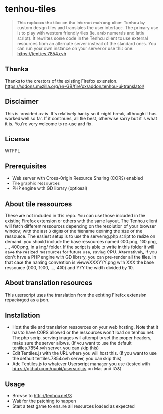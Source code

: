 # tenhou-tiles

> This replaces the tiles on the internet mahjong client Tenhou by custom design tiles and translates the user interface.
> The primary use is to play with western friendly tiles (ie. arab numerals and latin script).
> It rewrites some code in the Tenhou client to use external resources from an alternate server instead of the standard ones.
> You can run your own instance on your server or use this one: https://tentiles.7854.ovh

## Thanks

Thanks to the creators of the existing Firefox extension.
https://addons.mozilla.org/en-GB/firefox/addon/tenhou-ui-translator/

## Disclaimer

This is provided as-is. It's relatively hacky so it might break, although it has worked well so far. If it continues, all the best, otherwise sorry but it is what it is. You're very welcome to re-use and fix.

## License

WTFPL

## Prerequisites

* Web server with Cross-Origin Resource Sharing (CORS) enabled
* Tile graphic ressources
* PHP engine with GD library (optional)

## About tile ressources

These are not included in this repo.
You can use those included in the existing Firefox extension or others with the same layout.
The Tenhou client will fetch different ressources depending on the resolution of your browser window, with the last 3 digits of the filename defining the size of the ressource.
The easiest setup is to use the serveimg.php script to resize on demand.
you should include the base ressources named 000.png, 100.png, ..., 400.png, in a img/ folder. If the script is able to write in this folder it will save the resized ressources for future use, saving CPU.
Alternatively, if you don't have a PHP engine with GD library, you can pre-render all the files. In that case the naming convention is viewwXXXYYY.png with XXX the base ressource (000, 1000, ..., 400) and YYY the width divided by 10.

## About translation resources

This userscript uses the translation from the existing Firefox extension repackaged as a json.

## Installation

* Host the tile and translation ressources on your web hosting. Note that it has to have CORS allowed or the ressources won't load on tenhou.net. The php script serving images will attempt to set the proper headers, make sure the server allows. (If you want to use the default tentiles.7854.ovh server, you can skip this)
* Edit Tentiles.js with the URL where you will host this. (If you want to use the default tentiles.7854.ovh server, you can skip this)
* Add Tentiles.js to whatever Userscript manager you use (tested with https://github.com/quoid/userscripts on Mac and iOS)

## Usage

* Browse to http://tenhou.net/3
* Wait for the patching to happen
* Start a test game to ensure all resources loaded as expected
